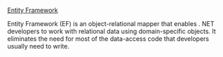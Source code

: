 ﻿[Entity Framework](http://www.asp.net/entity-framework)

Entity Framework (EF) is an object-relational mapper that enables .
NET developers to work with relational data using domain-specific objects.
 It eliminates the need for most of the data-access code that developers usually need to write.